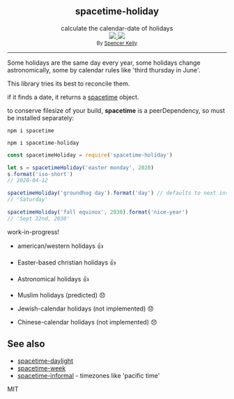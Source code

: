<div align="center">
  <div>
    <h2>spacetime-holiday</h2>
  </div>
  <div>
    calculate the calendar-date of holidays
  </div>
  <a href="https://npmjs.org/package/spacetime-holiday">
    <img src="https://img.shields.io/npm/v/spacetime-holday.svg?style=flat-square" />
  </a>
  <a href="https://unpkg.com/spacetime-holiday/builds/spacetime-holiday.min.js">
    <img src="https://badge-size.herokuapp.com/spencermountain/spacetime-holiday/master/builds/spacetime-holiday.min.js" />
  </a>
  <div>
    <sup>
      By <a href="https://github.com/spencermountain">Spencer Kelly</a>
    </sup>
  </div>
  <hr/>
</div>

Some holidays are the same day every year, some holidays change astronomically, some by calendar rules like 'third thursday in June'.

This library tries its best to reconcile them.

if it finds a date, it returns a [spacetime](https://github.com/spencermountain/spacetime) object.

to conserve filesize of your build, **spacetime** is a peerDependency, so must be installed separately:

`npm i spacetime`

`npm i spacetime-holiday`

```js
const spacetimeHoliday = require('spacetime-holiday')

let s = spacetimeHoliday('easter monday', 2020)
s.format('iso-short')
// 2020-04-12

spacetimeHoliday('groundhog day').format('day') // defaults to next instance
// 'Saturday'

spacetimeHoliday('fall equinox', 2030).format('nice-year')
// 'Sept 22nd, 2030'
```

work-in-progress!

- american/western holidays 👍

- Easter-based christian holidays 👍

- Astronomical holidays 👍

- Muslim holidays (predicted) 😞

- Jewish-calendar holidays (not implemented) 😞

- Chinese-calendar holidays (not implemented) 😞

## See also

- [spacetime-daylight](https://github.com/spencermountain/spacetime-daylight)
- [spacetime-week](https://github.com/spencermountain/spacetime-week)
- [spacetime-informal](https://github.com/spencermountain/spacetime-informal) - timezones like 'pacific time'

MIT
